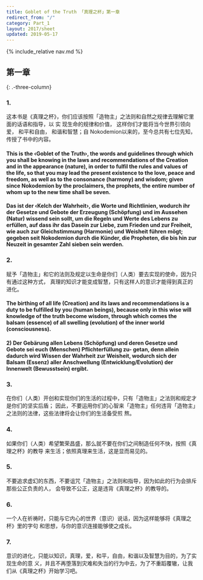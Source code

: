```yaml
---
title: Goblet of the Truth 「真理之杯」第一章
redirect_from: "/"
category: Part_1
layout: 2017/sheet
updated: 2019-05-17
---
```


{% include_relative nav.md %}

第一章
--------
{: .-three-column}

### 1.

这本书是《真理之杯》，你们应该按照「造物主」之法则和自然之规律去理解它里面的话语和指导，以 实 现生命的规律和价值， 这样你们才能将当今世界引领向爱， 和平和自由， 和谐和智慧；自 Nokodemion以来的，至今总共有七位先知，传授了书中的内容。


#### This is the ‹Goblet of the Truth›, the words and guidelines through which you shall be knowing in the laws and recommendations of the Creation and in the appearance (nature), in order to fulfil the rules and values of the life, so that you may lead the present existence to the love, peace and freedom, as well as to the consonance (harmony) and wisdom; given since Nokodemion by the proclaimers, the prophets, the entire number of whom up to the new time shall be seven.


#### Das ist der ‹Kelch der Wahrheit›, die Worte und Richtlinien, wodurch ihr der Gesetze und Gebote der Erzeugung (Schöpfung) und im Aussehen (Natur) wissend sein sollt, um die Regeln und Werte des Lebens zu erfüllen, auf dass ihr das Dasein zur Liebe, zum Frieden und zur Freiheit, wie auch zur Gleichstimmung (Harmonie) und Weisheit führen mögt; gegeben seit Nokodemion durch die Künder, die Propheten, die bis hin zur Neuzeit in gesamter Zahl sieben sein werden.

### 2. 

赋予「造物主」和它的法则及规定以生命是你们（人类）要去实现的使命，因为只有通过这种方式， 真理的知识才能变成智慧，只有这样人的意识才能得到真正的进化。

#### The birthing of all life (Creation) and its laws and recommendations is a duty to be fulfilled by you (human beings), because only in this wise will knowledge of the truth become wisdom, through which comes the balsam (essence) of all swelling (evolution) of the inner world (consciousness).

#### 2) Der Gebärung allen Lebens (Schöpfung) und deren Gesetze und Gebote sei euch (Menschen) Pflichterfüllung zu- getan, denn allein dadurch wird Wissen der Wahrheit zur Weisheit, wodurch sich der Balsam (Essenz) aller Anschwellung (Entwicklung/Evolution) der Innenwelt (Bewusstsein) ergibt.
 
### 3. 

在你们（人类）开创和实现你们的生活的过程中，只有「造物主」之法则和规定才是你们的坚实后盾； 因此，不要运用你们的心智来「造物主」任何违背「造物主」之法则的法律，这些法律将会让你们的生活备受煎 熬。

### 4. 

如果你们（人类）希望繁荣昌盛，那么就不要在你们之间制造任何不快，按照《真理之杯》的教导 来生活；依照真理来生活，这是显而易见的。

### 5. 

不要追求虚幻的东西，不要诅咒「造物主」之法则和指导，因为如此的行为会排斥那些公正负责的人， 会导致不公正，这是违背《真理之杯》的教导的。

### 6. 

一个人在祈祷时，只能与它内心的世界（意识）说话，因为这样能够将《真理之杯》里的字句 和思想，与你的意识连接能够使之成长。

### 7. 

意识的进化，只能以知识，真理，爱，和平，自由，和谐以及智慧为目的，为了实现生命的意 义，并且不再堕落到灾难和失当的行为中去，为了不重蹈覆辙，让我们从《真理之杯》开始学习吧。













